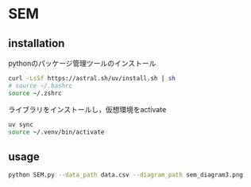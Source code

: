 # SEM

## installation
pythonのパッケージ管理ツールのインストール
```sh
curl -LsSf https://astral.sh/uv/install.sh | sh
# source ~/.bashrc 
source ~/.zshrc
```
ライブラリをインストールし，仮想環境をactivate
```sh
uv sync
source ~/.venv/bin/activate
```

## usage
```sh
python SEM.py --data_path data.csv --diagram_path sem_diagram3.png
```

